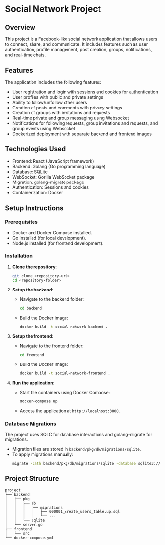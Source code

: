 # Social Network Project

## Overview
This project is a Facebook-like social network application that allows users to connect, share, and communicate. It includes features such as user authentication, profile management, post creation, groups, notifications, and real-time chats. 

## Features
The application includes the following features:

- User registration and login with sessions and cookies for authentication
- User profiles with public and private settings
- Ability to follow/unfollow other users
- Creation of posts and comments with privacy settings
- Creation of groups with invitations and requests
- Real-time private and group messaging using Websocket
- Notifications for following requests, group invitations and requests, and group events using Websocket
- Dockerized deployment with separate backend and frontend images

## Technologies Used

- Frontend: React (JavaScript framework)
- Backend: Golang (Go programming language)
- Database: SQLite
- WebSocket: Gorilla WebSocket package
- Migration: golang-migrate package
- Authentication: Sessions and cookies
- Containerization: Docker

## Setup Instructions

### Prerequisites
- Docker and Docker Compose installed.
- Go installed (for local development).
- Node.js installed (for frontend development).

### Installation
1. **Clone the repository**:
   ```bash
   git clone <repository-url>
   cd <repository-folder>
   ```

2. **Setup the backend**:
   - Navigate to the backend folder:
     ```bash
     cd backend
     ```
   - Build the Docker image:
     ```bash
     docker build -t social-network-backend .
     ```

3. **Setup the frontend**:
   - Navigate to the frontend folder:
     ```bash
     cd frontend
     ```
   - Build the Docker image:
     ```bash
     docker build -t social-network-frontend .
     ```

4. **Run the application**:
   - Start the containers using Docker Compose:
     ```bash
     docker-compose up
     ```
   - Access the application at `http://localhost:3000`.

### Database Migrations
The project uses SQLC for database interactions and golang-migrate for migrations.
- Migration files are stored in `backend/pkg/db/migrations/sqlite`.
- To apply migrations manually:
  ```bash
  migrate -path backend/pkg/db/migrations/sqlite -database sqlite3://path/to/database up
  ```

## Project Structure
```
project
├── backend
│   ├── pkg
│   │   ├── db
│   │   │   ├── migrations
│   │   │   │   ├── 000001_create_users_table.up.sql
│   │   │   │   └── ...
│   │   └── sqlite
│   └── server.go
├── frontend
│   └── src
└── docker-compose.yml
```

